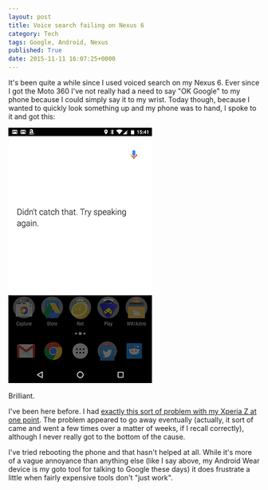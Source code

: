 ```yaml
---
layout: post
title: Voice search failing on Nexus 6
category: Tech
tags: Google, Android, Nexus
published: True
date: 2015-11-11 16:07:25+0000
---
```


It's been quite a while since I used voiced search on my Nexus 6. Ever since
I got the Moto 360 I've not really had a need to say "OK Google" to my phone
because I could simply say it to my wrist. Today though, because I wanted to
quickly look something up and my phone was to hand, I spoke to it and got this:

![Voice search fail](/attachments/2015/11/11/Screenshot_20151111-154157.png)

Brilliant.

I've been here before. I had [exactly this sort of problem with my Xperia Z
at one point](https://plus.google.com/+DavePearson/posts/fP9kdADZPQ9).
The problem appeared to go away eventually (actually, it sort of came and
went a few times over a matter of weeks, if I recall correctly), although I
never really got to the bottom of the cause.

I've tried rebooting the phone and that hasn't helped at all. While it's more
of a vague annoyance than anything else (like I say above, my Android Wear
device is my goto tool for talking to Google these days) it does frustrate a
little when fairly expensive tools don't "just work".

[//]: # (2015-11-11-voice-search-failing-on-nexus-6.md ends here)
